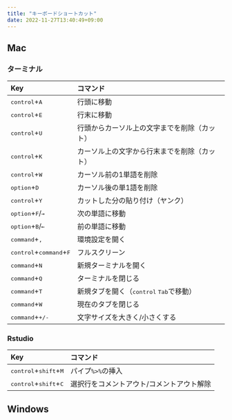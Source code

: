 ```yaml
---
title: "キーボードショートカット"
date: 2022-11-27T13:40:49+09:00
---
```


## Mac
### ターミナル
| Key | コマンド |
|:---|:---|
|<kbd>control</kbd>+<kbd>A</kbd> |行頭に移動 |
|<kbd>control</kbd>+<kbd>E</kbd> |行末に移動 |
|<kbd>control</kbd>+<kbd>U</kbd> |行頭からカーソル上の文字までを削除（カット）|
|<kbd>control</kbd>+<kbd>K</kbd> |カーソル上の文字から行末までを削除（カット）|
|<kbd>control</kbd>+<kbd>W</kbd> |カーソル前の1単語を削除|
|<kbd>option</kbd>+<kbd>D</kbd>|カーソル後の単1語を削除|
|<kbd>control</kbd>+<kbd>Y</kbd> |カットした分の貼り付け（ヤンク）|
|<kbd>option</kbd>+<kbd>F</kbd>/<kbd>→</kbd>|次の単語に移動 |
|<kbd>option</kbd>+<kbd>B</kbd>/<kbd>←</kbd>|前の単語に移動 | 
|<kbd>command</kbd>+<kbd>,</kbd>|環境設定を開く |
|<kbd>control</kbd>+<kbd>command</kbd>+<kbd>F</kbd>|フルスクリーン |
|<kbd>command</kbd>+<kbd>N</kbd>|新規ターミナルを開く |
|<kbd>command</kbd>+<kbd>Q</kbd>|ターミナルを閉じる |
|<kbd>command</kbd>+<kbd>T</kbd>|新規タブを開く（<kbd>control</kbd> <kbd>Tab</kbd>で移動） |
|<kbd>command</kbd>+<kbd>W</kbd>|現在のタブを閉じる |
|<kbd>command</kbd>+<kbd>+/-</kbd>|文字サイズを大きく/小さくする |

### Rstudio
| Key | コマンド |
|:---|:---|
|<kbd>control</kbd>+<kbd>shift</kbd>+<kbd>M</kbd> |パイプ`%>%`の挿入 |
|<kbd>control</kbd>+<kbd>shift</kbd>+<kbd>C</kbd> |選択行をコメントアウト/コメントアウト解除 |


## Windows
